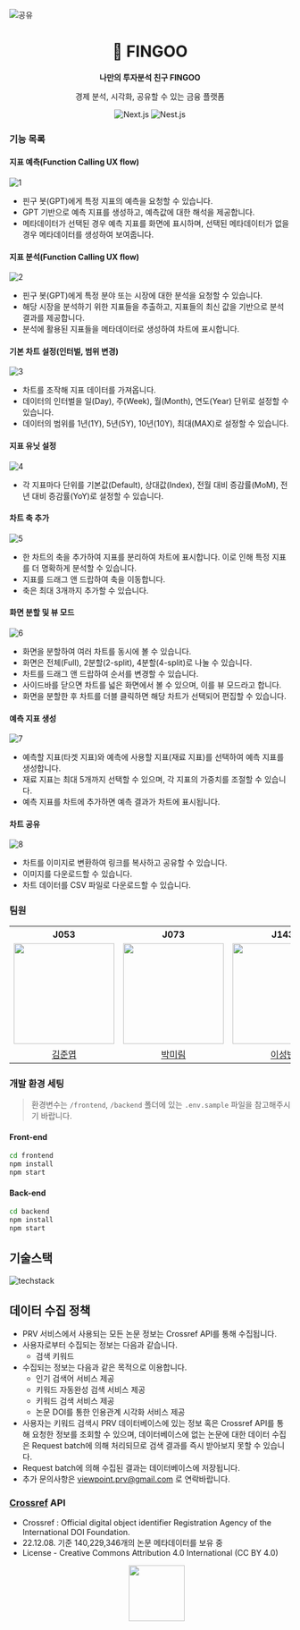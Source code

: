 ![공유](https://github.com/user-attachments/assets/ad1cd874-f819-4800-8372-3518bdec8694)<div align="center" >

# 🐧 FINGOO

**나만의 투자분석 친구 FINGOO**

경제 분석, 시각화, 공유할 수 있는 금융 플랫폼

![Next.js](https://img.shields.io/badge/Next.js-v14-000000?style=flat-square&logo=Next.js&logoColor=white)
![Nest.js](https://img.shields.io/badge/nestjs-v14-E0234E?style=flat-square&logo=nestjs&logoColor=white)

</div>

### 기능 목록

#### 지표 예측(Function Calling UX flow)

![1](https://github.com/user-attachments/assets/8ef04fe0-53fb-4aee-9674-89dcf94b807d)

- 핀구 봇(GPT)에게 특정 지표의 예측을 요청할 수 있습니다.
- GPT 기반으로 예측 지표를 생성하고, 예측값에 대한 해석을 제공합니다.
- 메타데이터가 선택된 경우 예측 지표를 화면에 표시하며, 선택된 메타데이터가 없을 경우 메타데이터를 생성하여 보여줍니다.

#### 지표 분석(Function Calling UX flow)

![2](https://github.com/user-attachments/assets/18b21ff4-18a5-4ea6-aa4e-67dfb9cc8496)

- 핀구 봇(GPT)에게 특정 분야 또는 시장에 대한 분석을 요청할 수 있습니다.
- 해당 시장을 분석하기 위한 지표들을 추출하고, 지표들의 최신 값을 기반으로 분석 결과를 제공합니다.
- 분석에 활용된 지표들을 메타데이터로 생성하여 차트에 표시합니다.

#### 기본 차트 설정(인터벌, 범위 변경)

![3](https://github.com/user-attachments/assets/c2fa6391-4cd6-492a-8dd6-5c536fb0deb6)

- 차트를 조작해 지표 데이터를 가져옵니다.
- 데이터의 인터벌을 일(Day), 주(Week), 월(Month), 연도(Year) 단위로 설정할 수 있습니다.
- 데이터의 범위를 1년(1Y), 5년(5Y), 10년(10Y), 최대(MAX)로 설정할 수 있습니다.

#### 지표 유닛 설정

![4](https://github.com/user-attachments/assets/56e60219-39df-4ad7-ae0f-a32b56a2cb7e)

- 각 지표마다 단위를 기본값(Default), 상대값(Index), 전월 대비 증감률(MoM), 전년 대비 증감률(YoY)로 설정할 수 있습니다.

#### 차트 축 추가

![5](https://github.com/user-attachments/assets/f4631fe0-3185-4084-9bc3-fb9c7caf09b8)

- 한 차트의 축을 추가하여 지표를 분리하여 차트에 표시합니다. 이로 인해 특정 지표를 더 명확하게 분석할 수 있습니다.
- 지표를 드래그 앤 드랍하여 축을 이동합니다.
- 축은 최대 3개까지 추가할 수 있습니다.

#### 화면 분할 및 뷰 모드

![6](https://github.com/user-attachments/assets/ac8de1dd-3009-4e15-ad30-d0fe754b349b)

- 화면을 분할하여 여러 차트를 동시에 볼 수 있습니다.
- 화면은 전체(Full), 2분할(2-split), 4분할(4-split)로 나눌 수 있습니다.
- 차트를 드래그 앤 드랍하여 순서를 변경할 수 있습니다.
- 사이드바를 닫으면 차트를 넓은 화면에서 볼 수 있으며, 이를 뷰 모드라고 합니다.
- 화면을 분할한 후 차트를 더블 클릭하면 해당 차트가 선택되어 편집할 수 있습니다.

#### 예측 지표 생성

![7](https://github.com/user-attachments/assets/26228bec-c95f-4884-8041-8898f910f10b)

- 예측할 지표(타겟 지표)와 예측에 사용할 지표(재료 지표)를 선택하여 예측 지표를 생성합니다.
- 재료 지표는 최대 5개까지 선택할 수 있으며, 각 지표의 가중치를 조절할 수 있습니다.
- 예측 지표를 차트에 추가하면 예측 결과가 차트에 표시됩니다.

#### 차트 공유

![8](https://github.com/user-attachments/assets/088c56d3-80c5-410f-a129-8cd91f3a42cd)

- 차트를 이미지로 변환하여 링크를 복사하고 공유할 수 있습니다.
- 이미지를 다운로드할 수 있습니다.
- 차트 데이터를 CSV 파일로 다운로드할 수 있습니다.

### 팀원

<table>
  <th>J053</th>
  <th>J073</th>
  <th>J143</th>
  <th>J205</th>
  <tr>
    <td><img src="https://avatars.githubusercontent.com/u/53340295?v=4" width="180" height="180"/></td>
    <td><img src="https://avatars.githubusercontent.com/u/50133823?v=4" width="180" height="180"/></td>
    <td><img src="https://avatars.githubusercontent.com/u/25934842?v=4" width="180" height="180"/></td>
    <td><img src="https://avatars.githubusercontent.com/u/30085476?v=4" width="180" height="180"/></td>
  </tr>
  <tr>
    <td align="center"><a href="https://github.com/JunYupK">김준엽</a>
    </td>
    <td align="center"><a href="https://github.com/Palwol">박미림</a>
    </td>
    <td align="center"><a href="https://github.com/leesungbin">이성빈</a>
    </td>
    <td align="center"><a href="https://github.com/yeynii">최예윤</a>
  </tr>
</table>

### 개발 환경 세팅

> 환경변수는 `/frontend`, `/backend` 폴더에 있는 `.env.sample` 파일을 참고해주시기 바랍니다.

#### Front-end

```bash
cd frontend
npm install
npm start
```

#### Back-end

```bash
cd backend
npm install
npm start
```

## 기술스택
![techstack](https://user-images.githubusercontent.com/25934842/283773241-2f8a6c59-0f52-4425-9f29-c6b9ac8bb9ab.png)

## 데이터 수집 정책

- PRV 서비스에서 사용되는 모든 논문 정보는 Crossref API를 통해 수집됩니다.
- 사용자로부터 수집되는 정보는 다음과 같습니다.
  - 검색 키워드
- 수집되는 정보는 다음과 같은 목적으로 이용합니다.
  - 인기 검색어 서비스 제공
  - 키워드 자동완성 검색 서비스 제공
  - 키워드 검색 서비스 제공
  - 논문 DOI를 통한 인용관계 시각화 서비스 제공
- 사용자는 키워드 검색시 PRV 데이터베이스에 있는 정보 혹은 Crossref API를 통해 요청한 정보를 조회할 수 있으며, 데이터베이스에 없는 논문에 대한 데이터 수집은 Request batch에 의해 처리되므로 검색 결과를 즉시 받아보지 못할 수 있습니다.
- Request batch에 의해 수집된 결과는 데이터베이스에 저장됩니다.
- 추가 문의사항은 viewpoint.prv@gmail.com 로 연락바랍니다.

### [Crossref](https://www.crossref.org/) API

- Crossref : Official digital object identifier Registration Agency of the International DOI Foundation.
- 22.12.08. 기준 140,229,346개의 논문 메타데이터를 보유 중
- License - Creative Commons Attribution 4.0 International (CC BY 4.0)
  <p align="center">
  <img src="https://user-images.githubusercontent.com/30085476/223893006-95a362a2-7e17-4826-aa6e-ecd561e47584.png" width=100></img
  <p>

